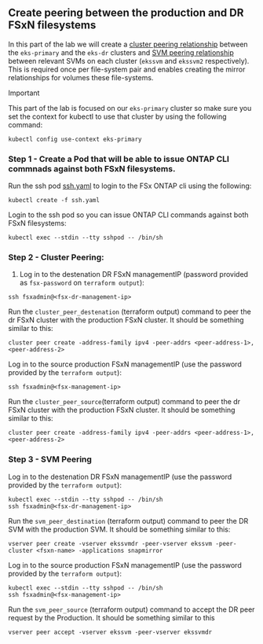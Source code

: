 ## Create peering between the production and DR FSxN filesystems
In this part of the lab we will create a [cluster peering relationship](https://docs.aws.amazon.com/fsx/latest/ONTAPGuide/migrating-fsx-ontap-snapmirror.html#cluster-peering)  between the `eks-primary` and the `eks-dr` clusters and [SVM peering relationship](https://docs.aws.amazon.com/fsx/latest/ONTAPGuide/migrating-fsx-ontap-snapmirror.html#svm-peering) between relevant SVMs on each cluster (`ekssvm` and `ekssvm2` respectively). This is required once per file-system pair and enables creating the mirror relationships for volumes these file-systems.  

> [!IMPORTANT]
> This part of the lab is focused on our `eks-primary` cluster so make sure you set the context for kubectl to use that cluster by using the following command:
> ```shell
> kubectl config use-context eks-primary
> ```

### Step 1 - Create a Pod that will be able to issue ONTAP CLI commnads against both FSxN filesystems.

Run the ssh pod [ssh.yaml](ssh.yaml) to login to the FSx ONTAP cli using the following:
```
kubectl create -f ssh.yaml
```
Login to the ssh pod so you can issue ONTAP CLI commands against both FSxN filesystems:
```
kubectl exec --stdin --tty sshpod -- /bin/sh
```

### Step 2 - Cluster Peering:
1) Log in to the destenation DR FSxN managementIP (password provided as `fsx-password` on `terraform output`):
```
ssh fsxadmin@<fsx-dr-management-ip>
```
Run the `cluster_peer_destenation` (terraform output) command to peer the dr FSxN cluster with the production FSxN cluster. It should be something similar to this:
```
cluster peer create -address-family ipv4 -peer-addrs <peer-address-1>,<peer-address-2>
```
Log in to the source production FSxN managementIP (use the password provided by the `terraform output`):
```
ssh fsxadmin@<fsx-management-ip>
```
Run the `cluster_peer_source`(terraform output) command to peer the dr FSxN cluster with the production FSxN cluster. It should be something similar to this:
```
cluster peer create -address-family ipv4 -peer-addrs <peer-address-1>,<peer-address-2>
```
### Step 3 - SVM Peering
Log in to the destenation DR FSxN managementIP (use the password provided by the `terraform output`):
```
kubectl exec --stdin --tty sshpod -- /bin/sh
ssh fsxadmin@<fsx-dr-management-ip>
```
Run the `svm_peer_destination` (terraform output) command to peer the DR SVM with the production SVM. It should be something similar to this:
```
vserver peer create -vserver ekssvmdr -peer-vserver ekssvm -peer-cluster <fsxn-name> -applications snapmirror
```
Log in to the source production FSxN managementIP (use the password provided by the `terraform output`):
```
kubectl exec --stdin --tty sshpod -- /bin/sh
ssh fsxadmin@<fsx-management-ip>
```
Run the `svm_peer_source` (terraform output) command to accept the DR peer request by the Production. It should be something similar to this

```
vserver peer accept -vserver ekssvm -peer-vserver ekssvmdr
```